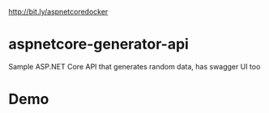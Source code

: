 http://bit.ly/aspnetcoredocker

# aspnetcore-generator-api
Sample ASP.NET Core API that generates random data, has swagger UI too
# Demo
